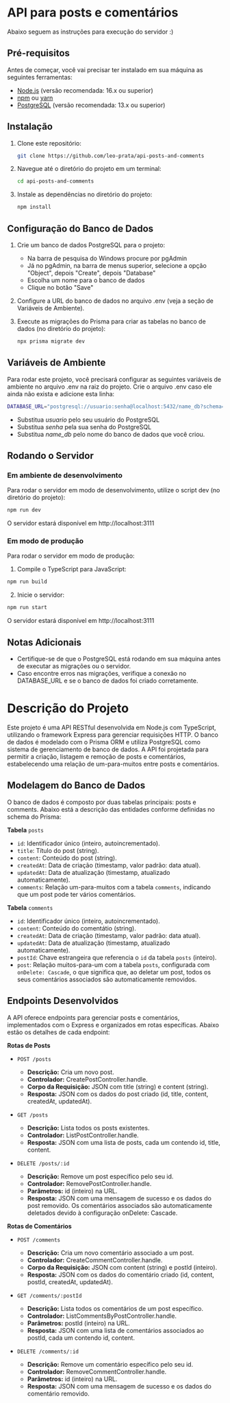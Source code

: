 # API para posts e comentários

Abaixo seguem as instruções para execução do servidor :)

## Pré-requisitos

Antes de começar, você vai precisar ter instalado em sua máquina as seguintes ferramentas:

- [Node.js](https://nodejs.org/en/) (versão recomendada: 16.x ou superior)
- [npm](https://www.npmjs.com/) ou [yarn](https://yarnpkg.com/)
- [PostgreSQL](https://www.postgresql.org/download/) (versão recomendada: 13.x ou superior)

## Instalação

1. Clone este repositório:
   ```sh
   git clone https://github.com/leo-prata/api-posts-and-comments
2. Navegue até o diretório do projeto em um terminal:
   ```sh
   cd api-posts-and-comments
3. Instale as dependências no diretório do projeto:
    ```sh
    npm install


## Configuração do Banco de Dados

1. Crie um banco de dados PostgreSQL para o projeto:
   - Na barra de pesquisa do Windows procure por pgAdmin
   - Já no pgAdmin, na barra de menus superior, selecione a opção "Object", depois "Create", depois "Database"
   - Escolha um nome para o banco de dados
   - Clique no botão "Save"

2. Configure a URL do banco de dados no arquivo .env (veja a seção de Variáveis de Ambiente).
3. Execute as migrações do Prisma para criar as tabelas no banco de dados (no diretório do projeto):
   ```sh
   npx prisma migrate dev

## Variáveis de Ambiente

Para rodar este projeto, você precisará configurar as seguintes variáveis de ambiente no arquivo .env na raiz do projeto. Crie o arquivo .env caso ele ainda não exista e adicione esta linha:
  ```sh
  DATABASE_URL="postgresql://usuario:senha@localhost:5432/name_db?schema=public"
  ```
- Substitua *usuario* pelo seu usuário do PostgreSQL
- Substitua *senha* pela sua senha do PostgreSQL
- Substitua *name_db* pelo nome do banco de dados que você criou.

## Rodando o Servidor

###  Em ambiente de desenvolvimento

Para rodar o servidor em modo de desenvolvimento, utilize o script dev (no diretório do projeto):
  ```sh
  npm run dev
  ```
O servidor estará disponível em http://localhost:3111

### Em modo de produção

Para rodar o servidor em modo de produção:

1. Compile o TypeScript para JavaScript:
  ```sh
  npm run build
  ```
2. Inicie o servidor:
  ```sh
  npm run start
  ```

O servidor estará disponível em http://localhost:3111

## Notas Adicionais
- Certifique-se de que o PostgreSQL está rodando em sua máquina antes de executar as migrações ou o servidor.
- Caso encontre erros nas migrações, verifique a conexão no DATABASE_URL e se o banco de dados foi criado corretamente.


# Descrição do Projeto

Este projeto é uma API RESTful desenvolvida em Node.js com TypeScript, utilizando o framework Express para gerenciar requisições HTTP. 
O banco de dados é modelado com o Prisma ORM e utiliza PostgreSQL como sistema de gerenciamento de banco de dados. 
A API foi projetada para permitir a criação, listagem e remoção de posts e comentários, estabelecendo uma relação de um-para-muitos entre posts e comentários.

## Modelagem do Banco de Dados

O banco de dados é composto por duas tabelas principais: posts e comments. Abaixo está a descrição das entidades conforme definidas no schema do Prisma:

**Tabela** `posts`

- `id`: Identificador único (inteiro, autoincrementado).
- `title`: Título do post (string).
- `content`: Conteúdo do post (string).
- `createdAt`: Data de criação (timestamp, valor padrão: data atual).
- `updatedAt`: Data de atualização (timestamp, atualizado automaticamente).
- `comments`: Relação um-para-muitos com a tabela `comments`, indicando que um post pode ter vários comentários.

**Tabela** `comments`

- `id`: Identificador único (inteiro, autoincrementado).
- `content`: Conteúdo do comentátio (string).
- `createdAt`: Data de criação (timestamp, valor padrão: data atual).
- `updatedAt`: Data de atualização (timestamp, atualizado automaticamente).
- `postId`: Chave estrangeira que referencia o `id` da tabela `posts` (inteiro).
- `post`: Relação muitos-para-um com a tabela `posts`, configurada com `onDelete: Cascade`, o que significa que, ao deletar um post, todos os seus comentários associados são automaticamente removidos.

## Endpoints Desenvolvidos

A API oferece endpoints para gerenciar posts e comentários, implementados com o Express e organizados em rotas específicas. Abaixo estão os detalhes de cada endpoint:

**Rotas de Posts**

- `POST /posts`
  - **Descrição:** Cria um novo post.
  - **Controlador:** CreatePostController.handle.
  - **Corpo da Requisição:** JSON com title (string) e content (string).
  - **Resposta:** JSON com os dados do post criado (id, title, content, createdAt, updatedAt).

- `GET /posts`
  - **Descrição:** Lista todos os posts existentes.
  - **Controlador:** ListPostController.handle.
  - **Resposta:** JSON com uma lista de posts, cada um contendo id, title, content.

- `DELETE /posts/:id`
  - **Descrição:** Remove um post específico pelo seu id.
  - **Controlador:** RemovePostController.handle.
  - **Parâmetros:** id (inteiro) na URL.
  - **Resposta:** JSON com uma mensagem de sucesso e os dados do post removido. Os comentários associados são automaticamente deletados devido à configuração onDelete: Cascade.

**Rotas de Comentários**

- `POST /comments`
  - **Descrição:** Cria um novo comentário associado a um post.
  - **Controlador:** CreateCommentController.handle.
  - **Corpo da Requisição:** JSON com content (string) e postId (inteiro).
  - **Resposta:** JSON com os dados do comentário criado (id, content, postId, createdAt, updatedAt).

- `GET /comments/:postId`
  - **Descrição:** Lista todos os comentários de um post específico.
  - **Controlador:** ListCommentsByPostController.handle.
  - **Parâmetros:** postId (inteiro) na URL.
  - **Resposta:** JSON com uma lista de comentários associados ao postId, cada um contendo id, content.

- `DELETE /comments/:id`
  - **Descrição:** Remove um comentário específico pelo seu id.
  - **Controlador:** RemoveCommentController.handle.
  - **Parâmetros:** id (inteiro) na URL.
  - **Resposta:** JSON com uma mensagem de sucesso e os dados do comentário removido.


